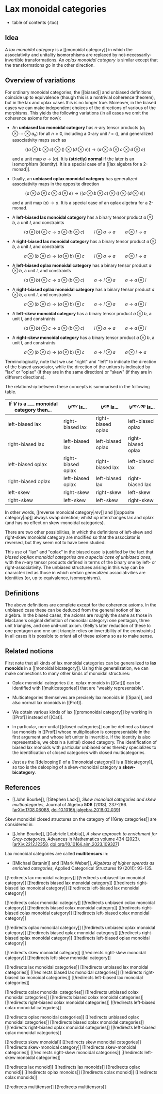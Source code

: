 # Lax monoidal categories

* table of contents
{:toc}

## Idea

A *lax monoidal category* is a [[monoidal category]] in which the associativity and unitality isomorphisms are replaced by not-necessarily-invertible transformations.  An *oplax monoidal category* is similar except that the transformations go in the other direction.

## Overview of variations

For ordinary monoidal categories, the [[biased]] and unbiased definitions coincide up to equivalence (though this is a nontrivial coherence theorem), but in the lax and oplax cases this is no longer true.  Moreover, in the biased cases we can make independent choices of the directions of various of the morphisms.  This yields the following variations (in all cases we omit the coherence axioms for now):

* An **unbiased lax monoidal category** has $n$-ary tensor products $(a_1\otimes \cdots\otimes a_n)$ for all $n\ge 0$, including a 0-ary unit $I = ()$, and generalized associativity maps such as

  $$((a\otimes b\otimes c) \otimes () \otimes (d\otimes e)) \to (a\otimes b\otimes c\otimes d\otimes e)$$

  and a unit map $a\to (a)$.  It is **(strictly) normal** if the later is an isomorphism (identity).  It is a special case of a [[lax algebra for a 2-monad]].  

* Dually, an **unbiased oplax monoidal category** has generalized associativity maps in the opposite direction

  $$(a\otimes b\otimes c\otimes d\otimes e) \to ((a\otimes b\otimes c) \otimes () \otimes (d\otimes e))$$

  and a unit map $(a) \to a$.  It is a special case of an oplax algebra for a 2-monad.

* A **left-biased lax monoidal category** has a binary tensor product $a\otimes b$, a unit $I$, and constraints

  $$(a\otimes b)\otimes c\to a \otimes (b\otimes c) \qquad I \otimes a\to a \qquad a\otimes I\to a $$

* A **right-biased lax monoidal category** has a binary tensor product $a\otimes b$, a unit $I$, and constraints

  $$a \otimes (b\otimes c) \to (a\otimes b)\otimes c \qquad I \otimes a\to a \qquad a\otimes I\to a $$

* A **left-biased oplax monoidal category** has a binary tensor product $a\otimes b$, a unit $I$, and constraints

  $$(a\otimes b)\otimes c\to a \otimes (b\otimes c) \qquad a\to I \otimes a \qquad a\to a\otimes I $$

* A **right-biased oplax monoidal category** has a binary tensor product $a\otimes b$, a unit $I$, and constraints

  $$a \otimes (b\otimes c) \to (a\otimes b)\otimes c \qquad a\to I \otimes a \qquad a\to  a\otimes I $$

* A **left-skew monoidal category** has a binary tensor product $a\otimes b$, a unit $I$, and constraints

  $$(a\otimes b)\otimes c\to a \otimes (b\otimes c) \qquad  I \otimes a\to a \qquad a\to a\otimes I $$

* A **right-skew monoidal category** has a binary tensor product $a\otimes b$, a unit $I$, and constraints

  $$a \otimes (b\otimes c) \to (a\otimes b)\otimes c \qquad a\to I \otimes a \qquad a\otimes I\to a $$

Terminologically, note that we use "right" and "left" to indicate the direction of the biased associator, while the direction of the unitors is indicated by "lax" or "oplax" (if they are in the same direction) or "skew" (if they are in different directions).

The relationship between these concepts is summarised in the following table.

| If $V$ is a ___ monoidal category then... | $V^{rev}$ is... | $V^{op}$ is... | $V^{rev,op}$ is... |
|-----------------------|-------|------|--------------|
| left-biased lax | right-biased lax | right-biased oplax | left-biased oplax |
| right-biased lax | left-biased lax | left-biased oplax | right-biased oplax |
| left-biased oplax | right-biased oplax | right-biased lax | left-biased lax |
| right-biased oplax | left-biased oplax | left-biased lax | right-biased lax |
| left-skew | right-skew | right-skew | left-skew |
| right-skew | left-skew | left-skew | right-skew |

In other words, [[reverse monoidal category|$rev$]] and [[opposite category|$op$]] always swap direction; whilst $op$ interchanges lax and oplax (and has no effect on skew-monoidal categories).

There are two other possibilities, in which the definitions of left-skew and right-skew monoidal category are modified so that the associator is reversed, but they seem not to have been studied.

This use of "lax" and "oplax" in the biased case is justified by the fact that *biased (op)lax monoidal categories are a special case of unbiased ones*, with the $n$-ary tensor products defined in terms of the binary one by left- or right-associativity.  The unbiased structures arising in this way can be characterized as those in which certain generalized associativities are identities (or, up to equivalence, isomorphisms).

## Definitions

The above definitions are complete except for the coherence axioms.  In the unbiased case these can be deduced from the general notion of lax algebra.  In the biased cases, the axioms are roughly the same as those in MacLane's original definition of monoidal category: one pentagon, three unit triangles, and one unit-unit axiom.  (Kelly's later reduction of these to one pentagon and one unit triangle relies on invertibility of the constraints.)  In all cases it is possible to orient all of these axioms so as to make sense.

## Related notions

First note that all kinds of lax monoidal categories can be generalized to **lax monoids** in a [[monoidal bicategory]].  Using this generalization, we can make connections to many other kinds of monoidal structures:

* Oplax monoidal categories (i.e. oplax monoids in [[Cat]]) can be identified with [[multicategories]] that are "weakly representable".

* Multicategories themselves are precisely lax monoids in [[Span]], and also normal lax monoids in [[Prof]].

* We obtain various kinds of lax [[promonoidal category]] by working in [[Prof]] instead of [[Cat]].

* In particular, non-unital [[closed categories]] can be defined as biased lax monoids in [[Prof]] whose multiplication is corepresentable in the first argument and whose left unitor is invertible.  If the identity is also representable, we obtain a (unital) closed category.  The identification of biased lax monoids with particular unbiased ones thereby specializes to the identification of closed categories with closed multicategories.

* Just as the [[delooping]] of a [[monoidal category]] is a [[bicategory]], so too is the delooping of a skew-monoidal category a **skew-bicategory**.

## References

* [[John Bourke]], [[Stephen Lack]], _Skew monoidal categories and skew multicategories_, Journal of Algebra **506** (2018), 237-266. &lbrack;[arXiv:1708.06088](https://arxiv.org/abs/1708.06088), [doi:10.1016/j.jalgebra.2018.02.039](https://doi.org/10.1016/j.jalgebra.2018.02.039)&rbrack;

Skew monoidal closed structures on the category of [[Gray categories]] are considered in:

* [[John Bourke]], [[Gabriele Lobbia]], _A skew approach to enrichment for Gray-categories_, Advances in Mathematics volume 434 (2023). &lbrack;[arXiv:2212.12358](https://arxiv.org/abs/2212.12358), [doi.org/10.1016/j.aim.2023.109327](https://doi.org/10.1016/j.aim.2023.109327)&rbrack;

Lax monoidal categories are called **multitensors** in:

* [[Michael Batanin]] and [[Mark Weber]], _Algebras of higher operads as enriched categories_, Applied Categorical Structures 19 (2011): 93-135.

[[!redirects lax monoidal category]]
[[!redirects unbiased lax monoidal category]]
[[!redirects biased lax monoidal category]]
[[!redirects right-biased lax monoidal category]]
[[!redirects left-biased lax monoidal category]]

[[!redirects colax monoidal category]]
[[!redirects unbiased colax monoidal category]]
[[!redirects biased colax monoidal category]]
[[!redirects right-biased colax monoidal category]]
[[!redirects left-biased colax monoidal category]]

[[!redirects oplax monoidal category]]
[[!redirects unbiased oplax monoidal category]]
[[!redirects biased oplax monoidal category]]
[[!redirects right-biased oplax monoidal category]]
[[!redirects left-biased oplax monoidal category]]

[[!redirects skew monoidal category]]
[[!redirects right-skew monoidal category]]
[[!redirects left-skew monoidal category]]

[[!redirects lax monoidal categories]]
[[!redirects unbiased lax monoidal categories]]
[[!redirects biased lax monoidal categories]]
[[!redirects right-biased lax monoidal categories]]
[[!redirects left-biased lax monoidal categories]]

[[!redirects colax monoidal categories]]
[[!redirects unbiased colax monoidal categories]]
[[!redirects biased colax monoidal categories]]
[[!redirects right-biased colax monoidal categories]]
[[!redirects left-biased colax monoidal categories]]

[[!redirects oplax monoidal categories]]
[[!redirects unbiased oplax monoidal categories]]
[[!redirects biased oplax monoidal categories]]
[[!redirects right-biased oplax monoidal categories]]
[[!redirects left-biased oplax monoidal categories]]

[[!redirects skew monoidal]]
[[!redirects skew monoidal categories]]
[[!redirects skew-monoidal category]]
[[!redirects skew-monoidal categories]]
[[!redirects right-skew monoidal categories]]
[[!redirects left-skew monoidal categories]]

[[!redirects lax monoid]]
[[!redirects lax monoids]]
[[!redirects oplax monoid]]
[[!redirects oplax monoids]]
[[!redirects colax monoid]]
[[!redirects colax monoids]]

[[!redirects multitensor]]
[[!redirects multitensors]]